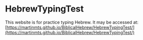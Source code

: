 # HebrewTypingTest

This website is for practice typing Hebrew.
It may be accessed at: [https://martinmts.github.io/BiblicalHebrew/HebrewTypingTest/](https://martinmts.github.io/BiblicalHebrew/HebrewTypingTest/)
